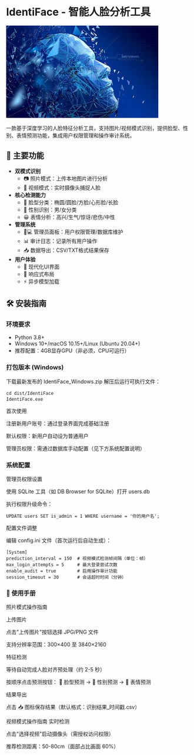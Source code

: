 ﻿# IdentiFace - 智能人脸分析工具

![应用图标](assets/Icons/favicon-black.png)

一款基于深度学习的人脸特征分析工具，支持图片/视频模式识别，提供脸型、性别、表情预测功能，集成用户权限管理和操作审计系统。

## 📌 主要功能

- **双模式识别**
  - 📷 照片模式：上传本地图片进行分析
  - 🎥 视频模式：实时摄像头捕捉人脸
- **核心检测能力**
  - 🔵 脸型分类：椭圆/圆脸/方脸/心形脸/长脸
  - 👫 性别识别：男/女分类
  - 😀 表情分析：高兴/生气/惊讶/悲伤/中性
- **管理系统**
  - 👨💻 管理员面板：用户权限管理/数据库维护
  - 📊 审计日志：记录所有用户操作
  - 📥 数据导出：CSV/TXT格式结果保存
- **用户体验**
  - 🎨 现代化UI界面
  - 📱 响应式布局
  - ⚡ 异步模型加载

## 🛠️ 安装指南

### 环境要求
- Python 3.8+
- Windows 10+/macOS 10.15+/Linux (Ubuntu 20.04+)
- 推荐配置：4GB显存GPU（非必须，CPU可运行）

### 打包版本 (Windows)
下载最新发布的 IdentiFace_Windows.zip
解压后运行可执行文件：
```commandline
cd dist/IdentiFace
IdentiFace.exe
```
首次使用

注册新用户账号：通过登录界面完成基础注册

默认权限：新用户自动设为普通用户

管理员权限：需通过数据库手动配置（见下方系统配置说明）

### 系统配置
管理员权限设置

使用 SQLite 工具（如 DB Browser for SQLite）打开 users.db

执行权限升级命令：

```commandline
UPDATE users SET is_admin = 1 WHERE username = '你的用户名';
```

配置文件调整

编辑 config.ini 文件（首次运行后自动生成）：

```commandline
[System]
prediction_interval = 150  # 视频模式检测帧间隔（单位：帧）
max_login_attempts = 5     # 最大登录尝试次数
enable_audit = true        # 启用操作审计功能
session_timeout = 30       # 会话超时时间（分钟）
```

### 📖 使用手册
照片模式操作指南

上传图片

点击"上传图片"按钮选择 JPG/PNG 文件

支持分辨率范围：300×400 至 3840×2160

特征检测

等待自动完成人脸对齐预处理（约 2-5 秒）

按顺序点击预测按钮：
🔘 脸型预测 → 🔘 性别预测 → 🔘 表情预测

结果导出

点击 📥 图标保存结果（默认格式：识别结果_时间戳.csv）

视频模式操作指南
实时检测

点击"选择视频"启动摄像头（需授权访问权限）

推荐检测距离：50-80cm（面部占比画面 60%）



